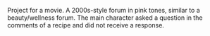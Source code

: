 Project for a movie. A 2000s-style forum in pink tones, similar to a beauty/wellness forum. The main character asked a question in the comments of a recipe and did not receive a response.
